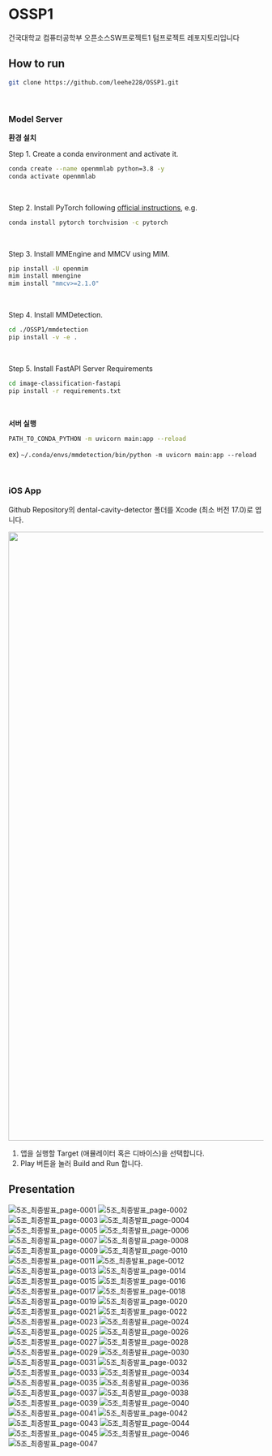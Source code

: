 # OSSP1
건국대학교 컴퓨터공학부 오픈소스SW프로젝트1 텀프로젝트 레포지토리입니다

## How to run
```bash
git clone https://github.com/leehe228/OSSP1.git
```
<br>

### Model Server
**환경 설치**

Step 1. Create a conda environment and activate it.
```bash
conda create --name openmmlab python=3.8 -y
conda activate openmmlab
```
<br>

Step 2. Install PyTorch following [official instructions](https://pytorch.org), e.g.
```bash
conda install pytorch torchvision -c pytorch
```
<br>

Step 3. Install MMEngine and MMCV using MIM.
```bash
pip install -U openmim
mim install mmengine
mim install "mmcv>=2.1.0"
```
<br>

Step 4. Install MMDetection.
```bash
cd ./OSSP1/mmdetection
pip install -v -e .
```
<br>

Step 5. Install FastAPI Server Requirements
```bash
cd image-classification-fastapi
pip install -r requirements.txt
```
<br>

**서버 실행**
```bash
PATH_TO_CONDA_PYTHON -m uvicorn main:app --reload
```
ex) `~/.conda/envs/mmdetection/bin/python -m uvicorn main:app --reload`

<br>

### iOS App
Github Repository의 dental-cavity-detector 폴더를 Xcode (최소 버전 17.0)로 엽니다.

<img width="1200px" alt="" src="https://github.com/leehe228/OSSP1/assets/37548919/3665aaf5-23d5-4b9d-9642-659c25ab8edd">

1. 앱을 실행할 Target (애뮬레이터 혹은 디바이스)을 선택합니다.
2. Play 버튼을 눌러 Build and Run 합니다.

## Presentation
![5조_최종발표_page-0001](https://github.com/leehe228/OSSP1/assets/37548919/f7f9d9ab-d8ac-4e84-b77d-b65b2900337c)
![5조_최종발표_page-0002](https://github.com/leehe228/OSSP1/assets/37548919/245dec88-f0db-4abe-aae0-b3bf2fedbf45)
![5조_최종발표_page-0003](https://github.com/leehe228/OSSP1/assets/37548919/5407badd-1c7d-4cc5-8841-b32c4915ebe7)
![5조_최종발표_page-0004](https://github.com/leehe228/OSSP1/assets/37548919/31821cc2-1bb2-4fc0-bcf2-494e75ec4083)
![5조_최종발표_page-0005](https://github.com/leehe228/OSSP1/assets/37548919/574031ce-f405-4bca-a5d9-bdb49ddb4ae6)
![5조_최종발표_page-0006](https://github.com/leehe228/OSSP1/assets/37548919/ebdbe85e-ec52-46d0-8eba-e5d98f0ca0cd)
![5조_최종발표_page-0007](https://github.com/leehe228/OSSP1/assets/37548919/b2846c2b-9601-4700-851e-bdfd4fd934a4)
![5조_최종발표_page-0008](https://github.com/leehe228/OSSP1/assets/37548919/cc95ce7b-bb8d-4e5c-85ef-49300ac2c3a0)
![5조_최종발표_page-0009](https://github.com/leehe228/OSSP1/assets/37548919/92f5f0cf-86f5-4baa-8527-81225e018a48)
![5조_최종발표_page-0010](https://github.com/leehe228/OSSP1/assets/37548919/d31ee298-148e-489a-b5ca-459aba253243)
![5조_최종발표_page-0011](https://github.com/leehe228/OSSP1/assets/37548919/104a243e-6319-48a6-bb82-8db889967988)
![5조_최종발표_page-0012](https://github.com/leehe228/OSSP1/assets/37548919/fef351fe-9939-46dc-9470-7bf4b86ba83f)
![5조_최종발표_page-0013](https://github.com/leehe228/OSSP1/assets/37548919/dec41907-f8ba-4b3e-9af8-4315162ca562)
![5조_최종발표_page-0014](https://github.com/leehe228/OSSP1/assets/37548919/da4f2579-37b2-4b49-9b1b-1fb28ba201eb)
![5조_최종발표_page-0015](https://github.com/leehe228/OSSP1/assets/37548919/50363285-1f7a-4079-b72c-6ef08f7affb1)
![5조_최종발표_page-0016](https://github.com/leehe228/OSSP1/assets/37548919/38ff7e99-cc49-4d86-ac47-b57297c6b40f)
![5조_최종발표_page-0017](https://github.com/leehe228/OSSP1/assets/37548919/f6c61e1f-e965-4746-9799-dcffe13fb29c)
![5조_최종발표_page-0018](https://github.com/leehe228/OSSP1/assets/37548919/fb60ba61-5c47-4219-86b8-131d3dada6d0)
![5조_최종발표_page-0019](https://github.com/leehe228/OSSP1/assets/37548919/7d965fcb-e6d1-4760-9a15-8d3a04ac1381)
![5조_최종발표_page-0020](https://github.com/leehe228/OSSP1/assets/37548919/18a8032d-88c9-42e2-9e3d-ba7b1f589097)
![5조_최종발표_page-0021](https://github.com/leehe228/OSSP1/assets/37548919/31fca967-367e-45f4-9a8b-66820bd168f7)
![5조_최종발표_page-0022](https://github.com/leehe228/OSSP1/assets/37548919/4d4a1bfa-9d41-447a-9983-4d2869499163)
![5조_최종발표_page-0023](https://github.com/leehe228/OSSP1/assets/37548919/d5fb5366-5d61-4c5c-91ff-b3126a455959)
![5조_최종발표_page-0024](https://github.com/leehe228/OSSP1/assets/37548919/48b49c93-a66e-41ef-9f93-e0c2d75aba24)
![5조_최종발표_page-0025](https://github.com/leehe228/OSSP1/assets/37548919/e6b33851-3998-468e-999f-e3b3beac3c1a)
![5조_최종발표_page-0026](https://github.com/leehe228/OSSP1/assets/37548919/65c858f7-d94a-4ba8-88c5-8c1754506790)
![5조_최종발표_page-0027](https://github.com/leehe228/OSSP1/assets/37548919/4d1d771e-8116-4018-809d-4b09b4a19a2f)
![5조_최종발표_page-0028](https://github.com/leehe228/OSSP1/assets/37548919/4106fbb6-b452-4ade-b5a7-81422605182b)
![5조_최종발표_page-0029](https://github.com/leehe228/OSSP1/assets/37548919/210e5c8e-2c00-4b2d-ab89-fe396c062562)
![5조_최종발표_page-0030](https://github.com/leehe228/OSSP1/assets/37548919/5685174b-ed53-4cee-9b85-48125456cce7)
![5조_최종발표_page-0031](https://github.com/leehe228/OSSP1/assets/37548919/e7b68c1b-c493-45e1-b8be-98530471b8b5)
![5조_최종발표_page-0032](https://github.com/leehe228/OSSP1/assets/37548919/30cc2c7b-1ad9-4fd1-889e-74d9451d9fa4)
![5조_최종발표_page-0033](https://github.com/leehe228/OSSP1/assets/37548919/ec35cbf4-7384-4fa8-b1b5-8be326de1627)
![5조_최종발표_page-0034](https://github.com/leehe228/OSSP1/assets/37548919/692e931d-e156-4436-af18-839e414f5504)
![5조_최종발표_page-0035](https://github.com/leehe228/OSSP1/assets/37548919/d72de5d9-f9f6-42ed-a4fd-bb4c6c3e061c)
![5조_최종발표_page-0036](https://github.com/leehe228/OSSP1/assets/37548919/c02f881b-e7bf-4e29-9924-29f072d060fb)
![5조_최종발표_page-0037](https://github.com/leehe228/OSSP1/assets/37548919/0555bfc5-21e1-4d7b-be1a-9cbbd99e16d9)
![5조_최종발표_page-0038](https://github.com/leehe228/OSSP1/assets/37548919/38d9bc1c-e4a3-4cda-ad25-30472b973cd4)
![5조_최종발표_page-0039](https://github.com/leehe228/OSSP1/assets/37548919/da28ea6a-a1d7-495e-a0b1-fb1478dec934)
![5조_최종발표_page-0040](https://github.com/leehe228/OSSP1/assets/37548919/8561510d-47b9-45dc-a0f6-032aceefe57e)
![5조_최종발표_page-0041](https://github.com/leehe228/OSSP1/assets/37548919/cf0a262c-dec9-4cb4-a1ad-d9667579babe)
![5조_최종발표_page-0042](https://github.com/leehe228/OSSP1/assets/37548919/039e0c19-7665-443c-8cf0-19d4a87086f9)
![5조_최종발표_page-0043](https://github.com/leehe228/OSSP1/assets/37548919/90441552-6d74-4743-802b-85b3b098a112)
![5조_최종발표_page-0044](https://github.com/leehe228/OSSP1/assets/37548919/631ab05b-8bec-4a49-813f-91bcf8254a3f)
![5조_최종발표_page-0045](https://github.com/leehe228/OSSP1/assets/37548919/e76b983d-435f-4dc6-8c52-80236526fe81)
![5조_최종발표_page-0046](https://github.com/leehe228/OSSP1/assets/37548919/06242327-f009-4e06-9f87-d4ca7e3a588d)
![5조_최종발표_page-0047](https://github.com/leehe228/OSSP1/assets/37548919/056092f7-68a2-4ab2-a682-f0e7cb245de6)
